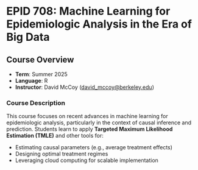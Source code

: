 # EPID 708: Machine Learning for Epidemiologic Analysis in the Era of Big Data

## Course Overview

- **Term**: Summer 2025  
- **Language**: R  
- **Instructor**: David McCoy (david_mccoy@berkeley.edu)


### Course Description

This course focuses on recent advances in machine learning for epidemiologic analysis, particularly in the context of causal inference and prediction. Students learn to apply **Targeted Maximum Likelihood Estimation (TMLE)** and other tools for:

- Estimating causal parameters (e.g., average treatment effects)
- Designing optimal treatment regimes
- Leveraging cloud computing for scalable implementation


